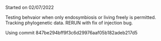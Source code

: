 Started on 02/07/2022

Testing behvaior when only endosymbiosis or living freely is permitted. Tracking phylogenetic data. RERUN with fix of injection bug.

Using commit 847be294bff9f3c6d29976aaf05b182adeb217d5

